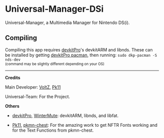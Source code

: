 # Universal-Manager-DSi

Universal-Manager, a Multimedia Manager for Nintendo DS(i).

## Compiling
Compiling this app requires [devkitPro](https://devkitpro.org)'s devkitARM and libnds.
These can be installed by getting [devkitPro pacman](https://devkitpro.org/wiki/devkitPro_pacman), then running:
`sudo dkp-pacman -S nds-dev`<br/>
<sup>(command may be slightly different depending on your OS)</sup>


****
**Credits**

Main Developer: [VoltZ](https://github.com/SuperSaiyajinVoltZ), [Pk11](https://github.com/Epicpkmn11)

Universal-Team: For the Project.

**Others**

- [devkitPro](https://github.com/devkitPro), [WinterMute](https://github.com/WinterMute): devkitARM, libnds, and libfat.

- [Pk11](https://github.com/Epicpkmn11), [pkmn-chest](https://github.com/Universal-Team/pkmn-chest): For the amazing work to get NFTR Fonts working and for the Text Functions from pkmn-chest.
